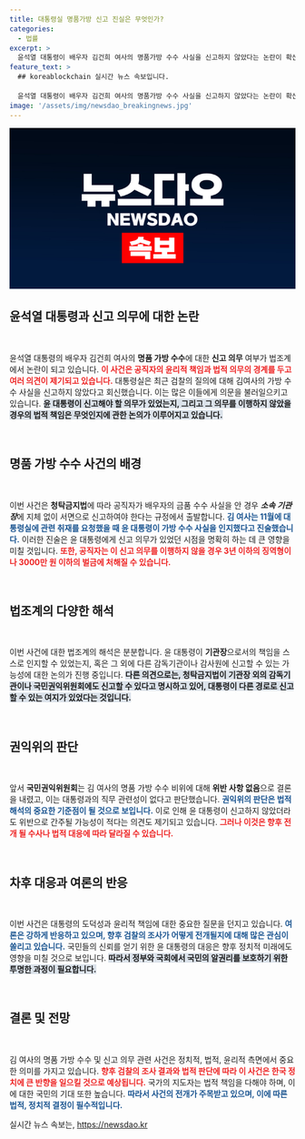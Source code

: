 ```yaml
---
title: 대통령실 명품가방 신고 진실은 무엇인가?
categories:
  - 법률
excerpt: >
  윤석열 대통령이 배우자 김건희 여사의 명품가방 수수 사실을 신고하지 않았다는 논란이 확산 중이다. 검찰이 신고 의무 여부를 확인하기 위해 조사에 나섰고, 청탁금지법 적용에 대한 해석이 법조계에서 분분하다. 곧 공개될 진실이 궁금하다!
feature_text: >
  ## koreablockchain 실시간 뉴스 속보입니다.

  윤석열 대통령이 배우자 김건희 여사의 명품가방 수수 사실을 신고하지 않았다는 논란이 확산 중이다. 검찰이 신고 의무 여부를 확인하기 위해 조사에 나섰고, 청탁금지법 적용에 대한 해석이 법조계에서 분분하다. 곧 공개될 진실이 궁금하다!
image: '/assets/img/newsdao_breakingnews.jpg'
---
```


<p><img src="/assets/img/newsdao_breakingnews.jpg" alt="koreablockchain 속보" /></p>

<h2 data-ke-size="size26">윤석열 대통령과 신고 의무에 대한 논란</h2>

<p data-ke-size="size16">&nbsp;</p>

<p>윤석열 대통령의 배우자 김건희 여사의 <strong>명품 가방 수수</strong>에 대한 <strong>신고 의무</strong> 여부가 법조계에서 논란이 되고 있습니다. <b><span style="color: #ee2323;">이 사건은 공직자의 윤리적 책임과 법적 의무의 경계를 두고 여러 의견이 제기되고 있습니다.</span></b> 대통령실은 최근 검찰의 질의에 대해 김여사의 가방 수수 사실을 신고하지 않았다고 회신했습니다. 이는 많은 이들에게 의문을 불러일으키고 있습니다. <b><span style="background-color: #21538527;">윤 대통령이 신고해야 할 의무가 있었는지, 그리고 그 의무를 이행하지 않았을 경우의 법적 책임은 무엇인지에 관한 논의가 이루어지고 있습니다.</span></b> </p>

<p data-ke-size="size16">&nbsp;</p>

<h2 data-ke-size="size26">명품 가방 수수 사건의 배경</h2>

<p data-ke-size="size16">&nbsp;</p>

<p>이번 사건은 <strong>청탁금지법</strong>에 따라 공직자가 배우자의 금품 수수 사실을 안 경우 <strong><em>소속 기관장</em></strong>에 지체 없이 서면으로 신고하여야 한다는 규정에서 출발합니다. <b><span style="color: #1a5490;">김 여사는 11월에 대통령실에 관련 취재를 요청했을 때 윤 대통령이 가방 수수 사실을 인지했다고 진술했습니다.</span></b> 이러한 진술은 윤 대통령에게 신고 의무가 있었던 시점을 명확히 하는 데 큰 영향을 미칠 것입니다. <b><span style="color: #ee2323;">또한, 공직자는 이 신고 의무를 이행하지 않을 경우 3년 이하의 징역형이나 3000만 원 이하의 벌금에 처해질 수 있습니다.</span></b> </p>

<p data-ke-size="size16">&nbsp;</p>

<h2 data-ke-size="size26">법조계의 다양한 해석</h2>

<p data-ke-size="size16">&nbsp;</p>

<p>이번 사건에 대한 법조계의 해석은 분분합니다. 윤 대통령이 <strong>기관장</strong>으로서의 책임을 스스로 인지할 수 있었는지, 혹은 그 외에 다른 감독기관이나 감사원에 신고할 수 있는 가능성에 대한 논의가 진행 중입니다. <b><span style="background-color: #21538527;">다른 의견으로는, 청탁금지법이 기관장 외의 감독기관이나 국민권익위원회에도 신고할 수 있다고 명시하고 있어, 대통령이 다른 경로로 신고할 수 있는 여지가 있었다는 것입니다.</span></b> </p>

<p data-ke-size="size16">&nbsp;</p>

<h2 data-ke-size="size26">권익위의 판단</h2>

<p data-ke-size="size16">&nbsp;</p>

<p>앞서 <strong>국민권익위원회</strong>는 김 여사의 명품 가방 수수 비위에 대해 <strong>위반 사항 없음</strong>으로 결론을 내렸고, 이는 대통령과의 직무 관련성이 없다고 판단했습니다. <b><span style="color: #1a5490;">권익위의 판단은 법적 해석의 중요한 기준점이 될 것으로 보입니다.</span></b> 이로 인해 윤 대통령이 신고하지 않았더라도 위반으로 간주될 가능성이 적다는 의견도 제기되고 있습니다. <b><span style="color: #ee2323;">그러나 이것은 향후 전개 될 수사나 법적 대응에 따라 달라질 수 있습니다.</span></b></p>

<p data-ke-size="size16">&nbsp;</p>

<h2 data-ke-size="size26">차후 대응과 여론의 반응</h2>

<p data-ke-size="size16">&nbsp;</p>

<p>이번 사건은 대통령의 도덕성과 윤리적 책임에 대한 중요한 질문을 던지고 있습니다. <b><span style="color: #1a5490;">여론은 강하게 반응하고 있으며, 향후 검찰의 조사가 어떻게 전개될지에 대해 많은 관심이 쏠리고 있습니다.</span></b> 국민들의 신뢰를 얻기 위한 윤 대통령의 대응은 향후 정치적 미래에도 영향을 미칠 것으로 보입니다. <b><span style="background-color: #21538527;">따라서 정부와 국회에서 국민의 알권리를 보호하기 위한 투명한 과정이 필요합니다.</span></b> </p>

<p data-ke-size="size16">&nbsp;</p>

<h2 data-ke-size="size26">결론 및 전망</h2>

<p data-ke-size="size16">&nbsp;</p>

<p>김 여사의 명품 가방 수수 및 신고 의무 관련 사건은 정치적, 법적, 윤리적 측면에서 중요한 의미를 가지고 있습니다. <b><span style="color: #ee2323;">향후 검찰의 조사 결과와 법적 판단에 따라 이 사건은 한국 정치에 큰 반향을 일으킬 것으로 예상됩니다.</span></b> 국가의 지도자는 법적 책임을 다해야 하며, 이에 대한 국민의 기대 또한 높습니다. <b><span style="color: #1a5490;">따라서 사건의 전개가 주목받고 있으며, 이에 따른 법적, 정치적 결정이 필수적입니다.</span></b></p>
실시간 뉴스 속보는, <a href="https://newsdao.kr" rel="dofollow">https://newsdao.kr</a>


